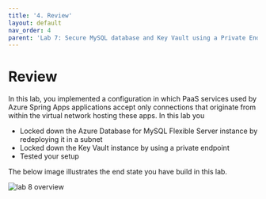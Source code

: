 ```yaml
---
title: '4. Review'
layout: default
nav_order: 4
parent: 'Lab 7: Secure MySQL database and Key Vault using a Private Endpoint'
---
```


# Review

In this lab, you implemented a configuration in which PaaS services used by Azure Spring Apps applications accept only connections that originate from within the virtual network hosting these apps. In this lab you

- Locked down the Azure Database for MySQL Flexible Server instance by redeploying it in a subnet
- Locked down the Key Vault instance by using a private endpoint
- Tested your setup

The below image illustrates the end state you have build in this lab.

![lab 8 overview](../../images/lab8.png)